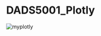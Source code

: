 # DADS5001_Plotly
![myplotly](https://github.com/Patchacharp/DADS5001_Plotly/assets/155871084/5a8a7dfe-ed2d-49dd-8c9f-dd424ee37517)
